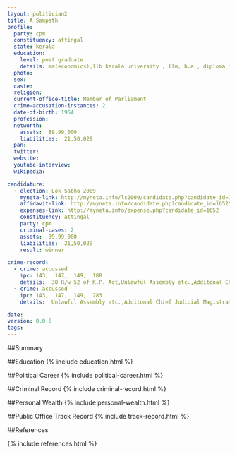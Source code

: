 ```yaml
---
layout: politician2
title: A Sampath
profile: 
  party: cpm
  constituency: attingal
  state: kerala
  education: 
    level: post graduate
    details: ma(economics),llb kerala university , llm, b.a., diploma in  computer management
  photo: 
  sex: 
  caste: 
  religion: 
  current-office-title: Member of Parliament
  crime-accusation-instances: 2
  date-of-birth: 1964
  profession: 
  networth: 
    assets:  89,99,000
    liabilities:  21,50,029
  pan: 
  twitter: 
  website: 
  youtube-interview: 
  wikipedia: 

candidature: 
  - election: Lok Sabha 2009
    myneta-link: http://myneta.info/ls2009/candidate.php?candidate_id=1652
    affidavit-link: http://myneta.info/candidate.php?candidate_id=1652&scan=original
    expenses-link: http://myneta.info/expense.php?candidate_id=1652
    constituency: attingal 
    party: cpm
    criminal-cases: 2
    assets:  89,99,000
    liabilities:  21,50,029
    result: winner 

crime-record: 
  - crime: accussed
    ipc: 143,  147,  149,  188
    details:  38 R/w 52 of K.P. Act,Unlawful Assembly etc.,Additonal Chief Judicial Magistrate Court (ACJM) Thiruvananthapuram,C.C. No. 434/2008,Date-27-08-2008  
  - crime: accussed
    ipc: 143,  147,  149,  283
    details:  Unlawful Assembly etc.,Additonal Chief Judicial Magistrate Court (ACJM) Thiruvananthapuram,C.C.No.564/2008,Date-10-11-2008  

date: 
version: 0.0.5
tags: 
---
```

##Summary


##Education
{% include education.html %}


##Political Career
{% include political-career.html %}


##Criminal Record
{% include criminal-record.html %}


##Personal Wealth
{% include personal-wealth.html %}


##Public Office Track Record
{% include track-record.html %}


##References


{% include references.html %}
